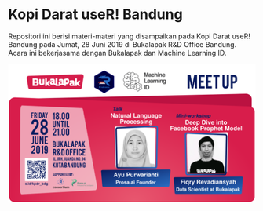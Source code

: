 # Kopi Darat useR! Bandung

Repositori ini berisi materi-materi yang disampaikan pada Kopi Darat useR! Bandung pada Jumat, 28 Juni 2019 di Bukalapak R&D Office Bandung. Acara ini bekerjasama dengan Bukalapak dan Machine Learning ID.

![Poster Kopdar useR! Bandung](kopdar-user-bandung-3.png)
